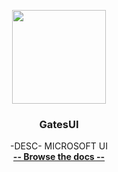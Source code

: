 <p align="center">
  <a href="https://example.com">
    <img src="https://via.placeholder.com/150" width="150">
  </a>
</p>
<h3 align="center">GatesUI</h3>

<p align="center">
  -DESC- MICROSOFT UI
  <br>
  <a href="https://example.com/docs"><strong>-- Browse the docs --</strong></a>
  <br>
